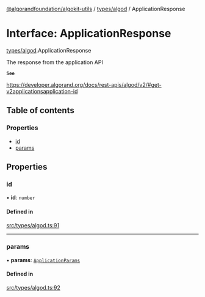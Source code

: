 [@algorandfoundation/algokit-utils](../README.md) / [types/algod](../modules/types_algod.md) / ApplicationResponse

# Interface: ApplicationResponse

[types/algod](../modules/types_algod.md).ApplicationResponse

The response from the application API

**`See`**

https://developer.algorand.org/docs/rest-apis/algod/v2/#get-v2applicationsapplication-id

## Table of contents

### Properties

- [id](types_algod.ApplicationResponse.md#id)
- [params](types_algod.ApplicationResponse.md#params)

## Properties

### id

• **id**: `number`

#### Defined in

[src/types/algod.ts:91](https://github.com/algorandfoundation/algokit-utils-ts/blob/main/src/types/algod.ts#L91)

___

### params

• **params**: [`ApplicationParams`](types_algod.ApplicationParams.md)

#### Defined in

[src/types/algod.ts:92](https://github.com/algorandfoundation/algokit-utils-ts/blob/main/src/types/algod.ts#L92)
